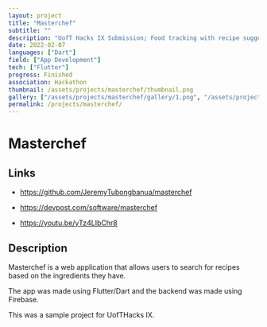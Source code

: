 ```yaml
---
layout: project
title: "Masterchef"
subtitle: ""
description: "UofT Hacks IX Submission; Food tracking with recipe suggestions"
date: 2022-02-07
languages: ["Dart"]
field: ["App Development"]
tech: ["Flutter"]
progress: Finished
association: Hackathon
thumbnail: /assets/projects/masterchef/thumbnail.png
gallery: ["/assets/projects/masterchef/gallery/1.png", "/assets/projects/masterchef/gallery/2.png", "/assets/projects/masterchef/gallery/3.png", "/assets/projects/masterchef/gallery/4.png", "/assets/projects/masterchef/gallery/5.png", "/assets/projects/masterchef/gallery/gallery.json", "/assets/projects/masterchef/gallery/image.png"]
permalink: /projects/masterchef/
---
```


# Masterchef

## Links

- <https://github.com/JeremyTubongbanua/masterchef>

- <https://devpost.com/software/masterchef>

- <https://youtu.be/yTz4LIbChr8>

## Description

Masterchef is a web application that allows users to search for recipes based on the ingredients they have.

The app was made using Flutter/Dart and the backend was made using Firebase.

This was a sample project for UofTHacks IX.
